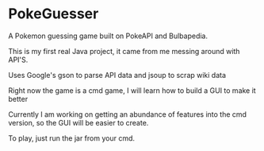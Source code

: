 # PokeGuesser

A Pokemon guessing game built on PokeAPI and Bulbapedia.

This is my first real Java project, it came from me messing around with API'S.

Uses Google's gson to parse API data and jsoup to scrap wiki data


Right now the game is a cmd game, I will learn how to build a GUI to make it better

Currently I am working on getting an abundance of features into the cmd version, so the GUI will be easier to create.

To play, just run the jar from your cmd.
